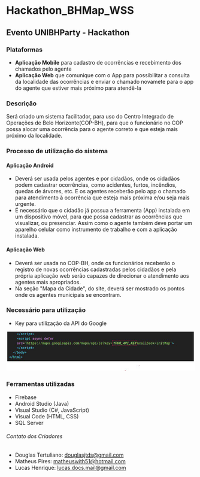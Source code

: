 # Hackathon_BHMap_WSS
## Evento UNIBHParty - Hackathon

### Plataformas
- **Aplicação Mobile** para cadastro de ocorrências e recebimento dos chamados pelo agente
- **Aplicação Web** que comunique com o App para possibilitar a consulta da localidade das ocorrências e enviar o chamado novamete para o app do agente que estiver mais próximo para atendê-la

### Descrição
<p>
    Será criado um sistema facilitador, para uso do Centro Integrado de Operações de Belo Horizonte(COP-BH), para que o funcionário no COP possa alocar uma ocorrência para o agente correto e que esteja mais próximo da localidade.
</p>

### Processo de utilização do sistema
#### Aplicação Android
- Deverá ser usada pelos agentes e por cidadãos, onde os cidadãos podem cadastrar ocorrências, como acidentes, furtos, incêndios, quedas de árvores, etc. E os agentes receberão pelo app o chamado para atendimento à ocorrência que esteja mais próxima e/ou seja mais urgente.
- É necessário que o cidadão já possua a ferramenta (App) instalada em um dispositivo móvel, para que possa cadastrar as ocorrências que visualizar, ou presenciar. Assim como o agente também deve portar um aparelho celular como instrumento de trabalho e com a aplicação instalada.


#### Aplicação Web
- Deverá ser usada no COP-BH, onde os funcionários receberão o registro de novas ocorrências cadastradas pelos cidadãos e pela própria aplicação web serão capazes de direcionar o atendimento aos agentes mais apropriados.
- Na seção "Mapa da Cidade", do site, deverá ser mostrado os pontos onde os agentes municipais se encontram.

### Necessário para utilização
- Key para utilização da API do Google
<img src="keyAPI_Google.jpg" title="Chave para utilização da API do Google Maps">

### Ferramentas utilizadas
- Firebase
- Android Studio (Java)
- Visual Studio (C#, JavaScript)
- Visual Code (HTML, CSS)
- SQL Server


###### Contato dos Criadores
- Douglas Tertuliano: <douglasjtds@gmail.com>
- Matheus Pires: <matheuswith51@hotmail.com>
- Lucas Henrique: <lucas.docs.mail@gmail.com>